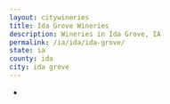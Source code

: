 ```yaml
---
layout: citywineries
title: Ida Grove Wineries
description: Wineries in Ida Grove, IA
permalink: /ia/ida/ida-grove/
state: ia
county: ida
city: ida grove
---
```

-
